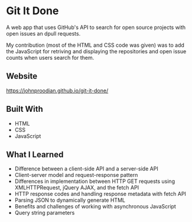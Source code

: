 # Git It Done

A web app that uses GitHub's API to search for open source projects with open issues an dpull requests.

My contribution (most of the HTML and CSS code was given) was to add the JavaScript for retriving and displaying the repositories and open issue counts when users search for them.

## Website
https://johnproodian.github.io/git-it-done/

## Built With
* HTML
* CSS
* JavaScript

## What I Learned
* Difference between a client-side API and a server-side API
* Client-server model and request-response pattern
* Differences in implementation between HTTP GET requests using XMLHTTPRequest, jQuery AJAX, and the fetch API
* HTTP response codes and handling response metadata with fetch API
* Parsing JSON to dynamically generate HTML
* Benefits and challenges of working with asynchronous JavaScript
* Query string parameters
